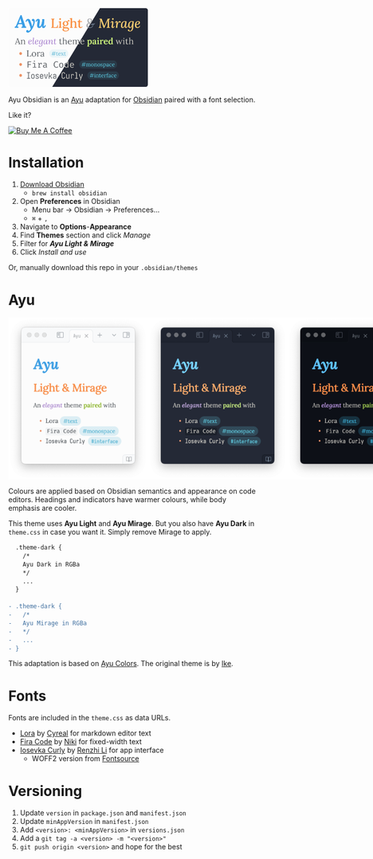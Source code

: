<img src="cover.png" alt="Ayu Light/Mirage: an elegant theme paired with Lora, Fira Code, and Iosevka Curly" width="280"/>

Ayu Obsidian is an [Ayu](https://github.com/ayu-theme) adaptation for [Obsidian](https://obsidian.md/) paired with a font selection.

Like it?

<a href="https://www.buymeacoffee.com/taronull" target="_blank">
	<img src="https://cdn.buymeacoffee.com/buttons/v2/default-yellow.png" alt="Buy Me A Coffee" height="60">
</a>

# Installation

1. [Download Obsidian](https://obsidian.md/download)
	- `brew install obsidian`
2. Open **Preferences** in Obsidian
	- Menu bar -> Obsidian -> Preferences...
	- `⌘` + `,`
3. Navigate to **Options**-**Appearance**
4. Find **Themes** section and click _Manage_
5. Filter for ***Ayu Light & Mirage***
6. Click _Install and use_

Or, manually download this repo in your `.obsidian/themes`


# Ayu

<div style="display: flex;">
	<img src="images/light.png" alt="Ayu Light" width="280"/>
	<img src="images/mirage.png" alt="Ayu Light" width="280"/>
	<img src="images/dark.png" alt="Ayu Light" width="280"/>
</div>

Colours are applied based on Obsidian semantics and appearance on code editors. Headings and indicators have warmer colours, while body emphasis are cooler.

This theme uses **Ayu Light** and **Ayu Mirage**. But you also have **Ayu Dark** in `theme.css` in case you want it. Simply remove Mirage to apply.

```diff
  .theme-dark {
    /*
    Ayu Dark in RGBa
    */
    ...
  }

- .theme-dark {
-   /*
-   Ayu Mirage in RGBa
-   */
-   ...
- }
```

This adaptation is based on [Ayu Colors](https://github.com/ayu-theme/ayu-colors). The original theme is by [Ike](https://dempfi.com/).

# Fonts

Fonts are included in the `theme.css` as data URLs.

- [Lora](http://cyreal.org/fonts/lora/) by [Cyreal](http://cyreal.org/) for markdown editor text
- [Fira Code](https://firacode.org/) by [Niki](https://tonsky.me/) for fixed-width text
- [Iosevka Curly](https://typeof.net/Iosevka/) by [Renzhi Li](https://typeof.net/) for app interface
  - WOFF2 version from [Fontsource](https://fontsource.org/fonts/iosevka-curly)

# Versioning

1. Update `version` in `package.json` and `manifest.json`
2. Update `minAppVersion` in `manifest.json`
3. Add `<version>: <minAppVersion>` in `versions.json`
4. Add a `git tag -a <version> -m "<version>"`
5. `git push origin <version>` and hope for the best
